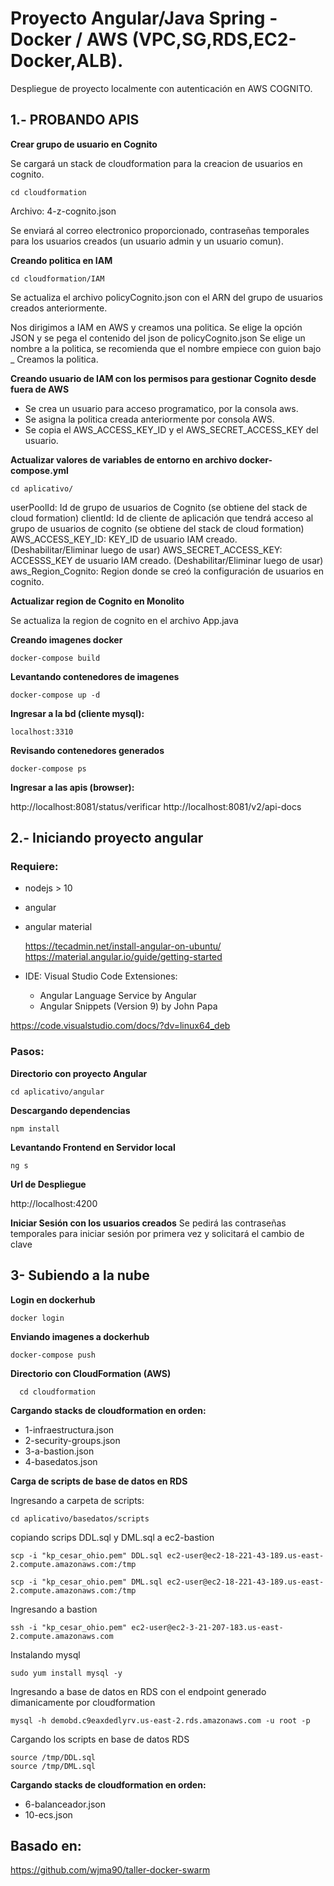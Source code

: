 
# Proyecto Angular/Java Spring - Docker / AWS (VPC,SG,RDS,EC2-Docker,ALB).

Despliegue de proyecto localmente con autenticación en AWS COGNITO.

## 1.- PROBANDO APIS

**Crear grupo de usuario en Cognito**

Se cargará un stack de cloudformation para la creacion de usuarios en cognito.

    cd cloudformation

Archivo: 4-z-cognito.json

Se enviará al correo electronico proporcionado, contraseñas temporales para los usuarios creados (un usuario admin y un usuario comun).

**Creando politica en IAM**
    
    cd cloudformation/IAM

Se actualiza el archivo policyCognito.json con el ARN del grupo de usuarios creados anteriormente.

Nos dirigimos a IAM en AWS y creamos una politica.
Se elige la opción JSON y se pega el contenido del json de policyCognito.json
Se elige un nombre a la politica, se recomienda que el nombre empiece con guion bajo _
Creamos la politica.


**Creando usuario de IAM con los permisos para gestionar Cognito desde fuera de AWS**

 - Se crea un usuario para acceso programatico, por la consola aws.
 - Se asigna la politica creada anteriormente por consola AWS.
 - Se copia el AWS_ACCESS_KEY_ID y el AWS_SECRET_ACCESS_KEY del usuario.


**Actualizar valores de variables de entorno en archivo docker-compose.yml**

    cd aplicativo/

userPoolId: Id de grupo de usuarios de Cognito (se obtiene del stack de cloud formation)
clientId: Id de cliente de aplicación que tendrá acceso al grupo de usuarios de cognito (se obtiene del stack de cloud formation)
AWS_ACCESS_KEY_ID: KEY_ID de usuario IAM creado. (Deshabilitar/Eliminar luego de usar)
AWS_SECRET_ACCESS_KEY: ACCESSS_KEY de usuario IAM creado. (Deshabilitar/Eliminar luego de usar)
aws_Region_Cognito: Region donde se creó la configuración de usuarios en cognito. 

**Actualizar region de Cognito en Monolito**

Se actualiza la region de cognito en el archivo App.java

**Creando imagenes docker**

    docker-compose build

**Levantando contenedores de imagenes**
 
    docker-compose up -d

**Ingresar a la bd (cliente mysql):**

    localhost:3310

**Revisando contenedores generados**
  
    docker-compose ps

**Ingresar a las apis (browser):**

http://localhost:8081/status/verificar
http://localhost:8081/v2/api-docs

 
## 2.- Iniciando proyecto angular


### Requiere:

 - nodejs > 10
 - angular
 - angular material

	https://tecadmin.net/install-angular-on-ubuntu/
	https://material.angular.io/guide/getting-started

- IDE: Visual Studio Code
	Extensiones:
	- Angular Language Service by Angular
	- Angular Snippets (Version 9) by John Papa

  

https://code.visualstudio.com/docs/?dv=linux64_deb

### Pasos:
**Directorio con proyecto Angular**

    cd aplicativo/angular

**Descargando dependencias**

    npm install

**Levantando Frontend en Servidor local**

    ng s

**Url de Despliegue**

http://localhost:4200


**Iniciar Sesión con los usuarios creados**
Se pedirá las contraseñas temporales para iniciar sesión por primera vez y solicitará el cambio de clave


## 3- Subiendo a la nube

  

**Login en dockerhub**

    docker login
    
**Enviando imagenes a dockerhub**

    docker-compose push

**Directorio con CloudFormation (AWS)**

      cd cloudformation

**Cargando stacks de cloudformation en orden:**

 - 1-infraestructura.json
 - 2-security-groups.json
 - 3-a-bastion.json
 - 4-basedatos.json

**Carga de scripts de base de datos en RDS**

Ingresando a carpeta de scripts:

    cd aplicativo/basedatos/scripts

copiando scrips DDL.sql y DML.sql a ec2-bastion

    scp -i "kp_cesar_ohio.pem" DDL.sql ec2-user@ec2-18-221-43-189.us-east-2.compute.amazonaws.com:/tmp

    scp -i "kp_cesar_ohio.pem" DML.sql ec2-user@ec2-18-221-43-189.us-east-2.compute.amazonaws.com:/tmp

Ingresando a bastion

    ssh -i "kp_cesar_ohio.pem" ec2-user@ec2-3-21-207-183.us-east-2.compute.amazonaws.com

Instalando mysql

    sudo yum install mysql -y

Ingresando a base de datos en RDS con el endpoint generado dimanicamente por cloudformation

    mysql -h demobd.c9eaxdedlyrv.us-east-2.rds.amazonaws.com -u root -p

Cargando los scripts en base de datos RDS

    source /tmp/DDL.sql
    source /tmp/DML.sql

**Cargando stacks de cloudformation en orden:**

 - 6-balanceador.json
 - 10-ecs.json


## Basado en:

https://github.com/wjma90/taller-docker-swarm